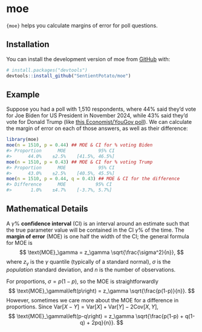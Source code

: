 
<!-- README.md is generated from README.Rmd. Please edit that file -->

# moe

<!-- badges: start -->
<!-- badges: end -->

`{moe}` helps you calculate margins of error for poll questions.

## Installation

You can install the development version of moe from
[GitHub](https://github.com/) with:

``` r
# install.packages("devtools")
devtools::install_github("SentientPotato/moe")
```

## Example

Suppose you had a poll with 1,510 respondents, where 44% said they’d
vote for Joe Biden for US President in November 2024, while 43% said
they’d vote for Donald Trump (like [this Economist/YouGov
poll](https://tinyurl.com/2z49d8cf)). We can calculate the margin of
error on each of those answers, as well as their difference:

``` r
library(moe)
moe(n = 1510, p = 0.44) ## MOE & CI for % voting Biden
#> Proportion      MOE            95% CI
#>      44.0%    ±2.5%    [41.5%, 46.5%]
moe(n = 1510, p = 0.43) ## MOE & CI for % voting Trump
#> Proportion      MOE            95% CI
#>      43.0%    ±2.5%    [40.5%, 45.5%]
moe(n = 1510, p = 0.44, q = 0.43) ## MOE & CI for the difference
#> Difference      MOE           95% CI
#>       1.0%    ±4.7%    [-3.7%, 5.7%]
```

## Mathematical Details

A $\gamma$% **confidence interval** (CI) is an interval around an
estimate such that the true parameter value will be contained in the CI
$\gamma$% of the time. The **margin of error** (MOE) is one half the
width of the CI; the general formula for MOE is
$$ \text{MOE}_\gamma = z_\gamma \sqrt{\frac{\sigma^2}{n}}, $$ where
$z_\gamma$ is the $\gamma$ quantile (typically of a standard normal),
$\sigma$ is the *population* standard deviation, and $n$ is the number
of observations.

For proportions, $\sigma = p(1-p)$, so the MOE is straightforwardly
$$ \text{MOE}_\gamma\left(p\right) = z_\gamma \sqrt{\frac{p(1-p)}{n}}. $$
However, sometimes we care more about the MOE for a difference in
proportions. Since
$\text{Var}\left[X - Y\right] = \text{Var}\left[X\right] + \text{Var}\left[Y\right] - 2\text{Cov}\left[X, Y\right]$,
$$ \text{MOE}_\gamma\left(p-q\right) = z_\gamma \sqrt{\frac{p(1-p) + q(1-q) + 2pq}{n}}. $$
